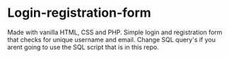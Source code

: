 # Login-registration-form 
Made with vanilla HTML, CSS and PHP. Simple login and registration form that checks for unique username and email. Change SQL query's if you arent going to use the SQL script that is in this repo. 
